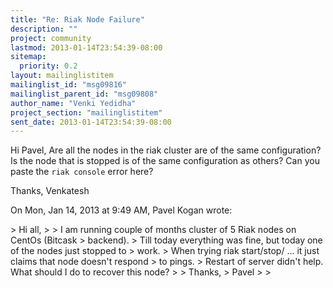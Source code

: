 ```yaml
---
title: "Re: Riak Node Failure"
description: ""
project: community
lastmod: 2013-01-14T23:54:39-08:00
sitemap:
  priority: 0.2
layout: mailinglistitem
mailinglist_id: "msg09816"
mailinglist_parent_id: "msg09808"
author_name: "Venki Yedidha"
project_section: "mailinglistitem"
sent_date: 2013-01-14T23:54:39-08:00
---
```



Hi Pavel,
 Are all the nodes in the riak cluster are of the same configuration?
 Is the node that is stopped is of the same configuration as others?
 Can you paste the `riak console` error here?

Thanks,
Venkatesh


On Mon, Jan 14, 2013 at 9:49 AM, Pavel Kogan wrote:

&gt; Hi all,
&gt;
&gt; I am running couple of months cluster of 5 Riak nodes on CentOs (Bitcask
&gt; backend).
&gt; Till today everything was fine, but today one of the nodes just stopped to
&gt; work.
&gt; When trying riak start/stop/ ... it just claims that node doesn't respond
&gt; to pings.
&gt; Restart of server didn't help. What should I do to recover this node?
&gt;
&gt; Thanks,
&gt; Pavel
&gt;
&gt;

